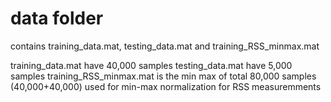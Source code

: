 # data folder
contains training_data.mat, testing_data.mat and training_RSS_minmax.mat

training_data.mat have 40,000 samples
testing_data.mat have 5,000 samples
training_RSS_minmax.mat is the min max of total 80,000 samples (40,000+40,000) used for min-max normalization for RSS measuremments
